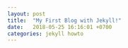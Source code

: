 ```yaml
---
layout: post
title:  "My First Blog with Jekyll!"
date:   2018-05-25 16:16:01 +0700
categories: jekyll howto
---
```

